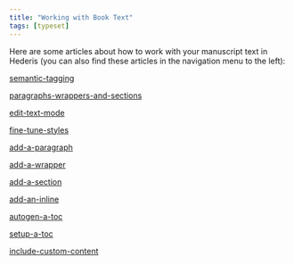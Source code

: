 ```yaml
---
title: "Working with Book Text"
tags: [typeset]
---
```

 
<html><body><section data-type="chapter" class="hsecchapter" data-hederis-type="hsecchapter" id="intro-book-text" data-pi-attrs="id: intro-book-text; data-tags: typeset;" role="doc-chapter" data-tags="typeset" data-author-name=" " data-book-title=" " title="Working with Book Text"><p class="hblkp" data-hederis-type="hblkp" id="p6Dvonpcc">Here are some articles about how to work with your manuscript text in Hederis (you can also find these articles in the navigation menu to the left): </p><p class="hblkp" data-hederis-type="hblkp" id="prf8pX2VB"><a href="{% link _docs/semantic-tagging.md %}" class="hspana" data-hederis-type="hspana" id="p5RVugBgv">semantic-tagging</a></p><p class="hblkp" data-hederis-type="hblkp" id="p7E4asWtv"><a href="{% link _docs/paragraphs-wrappers-and-sections.md %}" class="hspana" data-hederis-type="hspana" id="pngZSgpk5">paragraphs-wrappers-and-sections</a></p><p class="hblkp" data-hederis-type="hblkp" id="pybq8JN6j"><a href="{% link _docs/edit-text-mode.md %}" class="hspana" data-hederis-type="hspana" id="pD7guJwO1">edit-text-mode</a></p><p class="hblkp" data-hederis-type="hblkp" id="pSGByfZ1g"><a href="{% link _docs/fine-tune-styles.md %}" class="hspana" data-hederis-type="hspana" id="pzMz4oLGI">fine-tune-styles</a></p><p class="hblkp" data-hederis-type="hblkp" id="pqXQpa0wU"><a href="{% link _docs/add-a-paragraph.md %}" class="hspana" data-hederis-type="hspana" id="p3uVpY2zr">add-a-paragraph</a></p><p class="hblkp" data-hederis-type="hblkp" id="pprlEvAXF"><a href="{% link _docs/add-a-wrapper.md %}" class="hspana" data-hederis-type="hspana" id="paAU8sQm7">add-a-wrapper</a></p><p class="hblkp" data-hederis-type="hblkp" id="p7jE9P1DA"><a href="{% link _docs/add-a-section.md %}" class="hspana" data-hederis-type="hspana" id="p1DW5meMT">add-a-section</a></p><p class="hblkp" data-hederis-type="hblkp" id="pyKCRqmle"><a href="{% link _docs/add-an-inline.md %}" class="hspana" data-hederis-type="hspana" id="pz7zAbnxw">add-an-inline</a></p><p class="hblkp" data-hederis-type="hblkp" id="pQj1vK7hY"><a href="{% link _docs/autogen-a-toc.md %}" class="hspana" data-hederis-type="hspana" id="pC5owLkUV">autogen-a-toc</a></p><p class="hblkp" data-hederis-type="hblkp" id="pcxO3wuRW"><a href="{% link _docs/setup-a-toc.md %}" class="hspana" data-hederis-type="hspana" id="pVIVnKwJF">setup-a-toc</a></p><p class="hblkp" data-hederis-type="hblkp" id="p9SyYqvLJ"><a href="{% link _docs/include-custom-content.md %}" class="hspana" data-hederis-type="hspana" id="pQUSj66Nt">include-custom-content</a></p></section></body></html>
